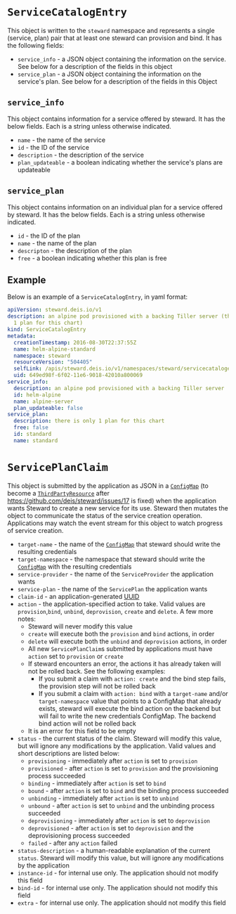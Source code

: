 # `ServiceCatalogEntry`

This object is written to the `steward` namespace and represents a single (service, plan) pair that at least one steward can provision and bind. It has the following fields:

- `service_info` - a JSON object containing the information on the service. See below for a description of the fields in this object
- `service_plan` - a JSON object containing the information on the service's plan. See below for a description of the fields in this Object

## `service_info`

This object contains information for a service offered by steward. It has the below fields. Each is a string unless otherwise indicated.

- `name` - the name of the service
- `id` - the ID of the service
- `description` - the description of the service
- `plan_updateable` - a boolean indicating whether the service's plans are updateable

## `service_plan`

This object contains information on an individual plan for a service offered by steward. It has the below fields. Each is a string unless otherwise indicated.

- `id` - the ID of the plan
- `name` - the name of the plan
- `descripton` - the description of the plan
- `free` - a boolean indicating whether this plan is free

## Example

Below is an example of a `ServiceCatalogEntry`, in yaml format:

```yaml
apiVersion: steward.deis.io/v1
description: an alpine pod provisioned with a backing Tiller server (there is only
  1 plan for this chart)
kind: ServiceCatalogEntry
metadata:
  creationTimestamp: 2016-08-30T22:37:55Z
  name: helm-alpine-standard
  namespace: steward
  resourceVersion: "504405"
  selfLink: /apis/steward.deis.io/v1/namespaces/steward/servicecatalogentries/helm-alpine-standard
  uid: 649ed98f-6f02-11e6-9018-42010a800069
service_info:
  description: an alpine pod provisioned with a backing Tiller server
  id: helm-alpine
  name: alpine-server
  plan_updateable: false
service_plan:
  description: there is only 1 plan for this chart
  free: false
  id: standard
  name: standard
```

# `ServicePlanClaim`

This object is submitted by the application as JSON in a [`ConfigMap`][configMap] (to become a [`ThirdPartyResource`][3pr] after https://github.com/deis/steward/issues/17 is fixed) when the application wants Steward to create a new service for its use. Steward then mutates the object to communicate the status of the service creation operation. Applications may watch the event stream for this object to watch progress of service creation.

- `target-name` - the name of the [`ConfigMap`][configMap] that steward should write the resulting credentials
- `target-namespace` - the namespace that steward should write the [`ConfigMap`][configMap] with the resulting credentials
- `service-provider` - the name of the `ServiceProvider` the application wants
- `service-plan` - the name of the `ServicePlan` the application wants
- `claim-id` - an application-generated [UUID][uuid]
- `action` - the application-specified action to take. Valid values are `provision`,`bind`, `unbind`, `deprovision`, `create` and `delete`. A few more notes:
  - Steward will never modify this value
  - `create` will execute both the `provision` and `bind` actions, in order
  - `delete` will execute both the `unbind` and `deprovision` actions, in order
  - All new `ServicePlanClaim`s submitted by applications must have `action` set to `provision` or `create`
  - If steward encounters an error, the actions it has already taken will not be rolled back. See the following examples:
    - If you submit a claim with `action: create` and the bind step fails, the provision step will not be rolled back
    - If you submit a claim with `action: bind` with a `target-name` and/or `target-namespace` value that points to a ConfigMap that already exists, steward will execute the bind action on the backend but will fail to write the new credentials ConfigMap. The backend bind action will not be rolled back
  - It is an error for this field to be empty
- `status` - the current status of the claim. Steward will modify this value, but will ignore any modifications by the application. Valid values and short descriptions are listed below:
  - `provisioning` - immediately after `action` is set to `provision`
  - `provisioned` - after `action` is set to `provision` and the provisioning process succeeded
  - `binding` - immediately after `action` is set to `bind`
  - `bound` - after `action` is set to `bind` and the binding process succeeded
  - `unbinding` - immediately after `action` is set to `unbind`
  - `unbound` - after `action` is set to `unbind` and the unbinding process succeeded
  - `deprovisioning` - immediately after `action` is set to `deprovision`
  - `deprovisioned` - after `action` is set to `deprovision` and the deprovisioning process succeeded
  - `failed` - after any `action` failed
- `status-description` - a human-readable explanation of the current `status`. Steward will modify this value, but will ignore any modifications by the application
- `instance-id` - for internal use only. The application should not modify this field
- `bind-id` - for internal use only. The application should not modify this field
- `extra` - for internal use only. The application should not modify this field

[3pr]: https://github.com/kubernetes/kubernetes/blob/master/docs/design/extending-api.md
[uuid]: https://tools.ietf.org/html/rfc4122
[configMap]: http://kubernetes.io/docs/user-guide/configmap/
